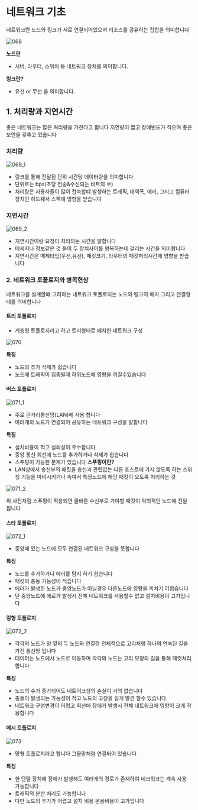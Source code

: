 # 네트워크 기초
네트워크란 노드와 링크가 서로 연결되어있으며 리소스를 공유하는 집합을 의미합니다

![068](https://user-images.githubusercontent.com/108858309/210699854-172b6cac-d6d1-4c6f-b3a5-08fbebdeef25.jpg)

**노드란**
- 서버, 라우터, 스위치 등 네트워크 장치를 의미합니다.

**링크란?**
- 유선 or 무선 을 의미합니다.

## 1. 처리량과 지연시간
좋은 네트워크는 많은 처리량을 가진다고 합니다 지연량이 짧고 장애빈도가 적으며 좋은 보안을 갖추고 있습니다

### 처리량

![069_1](https://user-images.githubusercontent.com/108858309/210699867-756be6d0-6a69-43b9-ba93-5c4d0f6ed958.jpg)

- 링크를 통해 전달된 단위 시간당 데이터량을 의미합니다
- 단위로는 bps(초당 전송&수신되는 비트의 수)
- 처리량은 사용자들이 많이 접속할떄 발생하는 트레픽, 대역폭, 에러, 그리고 컴퓨터 장치인 하드웨서 스펙에 영향을 받습니다

### 지연시간

![069_2](https://user-images.githubusercontent.com/108858309/210699886-eb3bf365-1c04-4854-b542-0900b470252f.jpg)

- 지연시간이랑 요청이 처리되눈 시간을 말합니다
- 메세지나 정보같은 것 들이 두 장치사이를 왕복하는데 걸리는 시간을 의미합니다 
- 지연시간은 매체타입(무선,유선), 패킷크기, 라우터의 패킷처리시간에 영향을 받습니다

### 2. 네트워크 토폴로지와 병목현상
네트워크를 설계할떄 고려하는 네트워크 토폴로지는 노드와 링크의 배치 그리고 연결형태를 의미합니다

#### 트리 토폴로지
- 계층형 토폴로지라고 하고 트리형태로 배치한 네트워크 구성

![070](https://user-images.githubusercontent.com/108858309/210699897-5b26ace1-8c85-4f9b-b4a6-f1cccbb34a6b.jpg)

**특징**
- 노드의 추가 삭제가 쉽습니다
- 노드에 트래픽이 집중될때 하위노드에 영향을 끼칠수있습니다

#### 버스 토폴로지

![071_1](https://user-images.githubusercontent.com/108858309/210699906-4492929f-1677-4c77-a3f3-c2aefdc4c508.jpg)

- 주로 근거리통신망(LAN)에 사용 합니다
- 여러개의 노드가 연결되어 공유하는 네트워크 구성을 말합니다

**특징**
- 설치비용이 적고 실뢰성이 우수합니다
- 중앙 통신 회선에 노드를 추가하거나 삭제가 쉽습니다
- 스푸핑이 가능한 문제가 있습니다
**스푸핑이란?**
- LAN상에서 송신부의 패킷을  송신과 관련없는 다른 호스트에 가지 않도록 하는 스위칭 기능을 마비시키거나 속여서
특정노드에 해당 패킷이 오도록 처리하는 것

![071_2](https://user-images.githubusercontent.com/108858309/210699922-6c03491f-788b-4af3-92c9-eeb1c7517faf.jpg)

위 사진처럼 스푸핑이 적용되면 올바른 수신부로 가야할 패킷이 악의적인 노드에 전달 됩니다

#### 스타 토폴로지

![072_1](https://user-images.githubusercontent.com/108858309/210699935-c293f0a3-c675-44ba-be00-225cc8967eb3.jpg)

- 중앙에 있는 노드에 모두 연결된 네트워크 구성을 뜻합니다

**특징**
- 노드를 추가하거나 에러를 탐지 하기 쉽습니다
- 패킷의 충동 가능성이 적습니다
- 에러가 발생한 노드가 중앙노드가 아닐경우 다른노드에 영향을 끼치기 어렵습니다
- 단 중앙노드에 에로가 발생시 전체 네트워크를 사용할수 없고 설치비용이 고가입니다

#### 링형 토폴로지

![072_2](https://user-images.githubusercontent.com/108858309/210699948-52c3bf53-0534-4579-929d-cb2d176a1f53.jpg)

- 각각의 노드가 양 옆의 두 노드와 연결한 전체적으로 고리처럼 하나의 연속된 길을 가진 통신망 입니다
- 데이터는 노드에서 노드로 이동하며 각각의 노드는 고리 모양의 길을 통해 패킷처리 합니다

**특징**
- 노드의 수가 증가되어도 네트어크상의 손실이 거의 없습니다
- 충돌이 발생되는 가능성이 적고 노드의 고장을 쉽게 발견 할수 있습니다
- 네트워크 구성변경이 어렵고 회선에 장애가 발생시 전체 네트워크에 영향이 크게 작용합니다

#### 메시 토폴로지

![073](https://user-images.githubusercontent.com/108858309/210699959-9ed69447-87d4-4972-9928-b473d72c9f7e.jpg)

- 망형 토폴로지라고 합니다 그물망처럼 연결되어 있습니다


**특징**
- 한 단말 장치에 장애가 발생해도 여러개의 경로가 존재하여 네크워크는 계속 사용 가능합니다
- 트래픽의 분산 처리도 가능합니다
- 다만 노드의 추가가 어렵고 설치 비용 운용비용이 고가입니다
